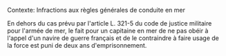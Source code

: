 Contexte: Infractions aux règles générales de conduite en mer

En dehors du cas prévu par l'article L. 321-5 du code de justice militaire pour l'armée de mer, le fait pour un capitaine en mer de ne pas obéir à l'appel d'un navire de guerre français et de le contraindre à faire usage de la force est puni de deux ans d'emprisonnement.